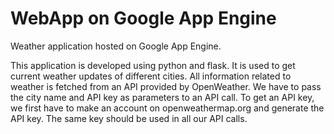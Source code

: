 # WebApp on Google App Engine
Weather application hosted on Google App Engine.

This application is developed using python and flask. It is used to get current weather updates of different cities. 
All information related to weather is fetched from an API provided by OpenWeather. We have to pass the city name and API key as parameters to an API call. 
To get an API key, we first have to make an account on openweathermap.org and generate the API key. The same key should be used in all our API calls.
